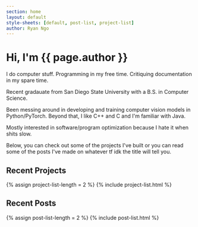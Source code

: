 ```yaml
---
section: home
layout: default 
style-sheets: [default, post-list, project-list]
author: Ryan Ngo
---
```


<h1>Hi, I'm <span class="title-highlight">{{ page.author }}</span></h1>

I do computer stuff. Programming in my free time. Critiquing documentation in my spare time. 

Recent gradauate from San Diego State University with a B.S. in Computer Science.

Been messing around in developing and training computer vision models in Python/PyTorch.
Beyond that, I like C++ and C and I'm familiar with Java.

Mostly interested in software/program optimization because I hate it when
shits slow.

Below, you can check out some of the projects I've built or you 
can read some of the posts I've made on whatever tf idk the title
will tell you.

## Recent Projects
{% assign project-list-length = 2 %}
{% include project-list.html %}


## Recent Posts
{% assign post-list-length = 2 %}
{% include post-list.html %}
